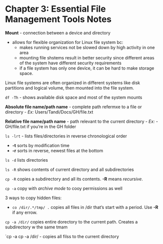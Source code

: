 # Chapter 3: Essential File Management Tools Notes 

**Mount** - connection between a device and directory
- allows for flexible organization for Linux file system bc: 
    - makes running services not be slowed down by high activity in one area
    - mounting file shstems result in better security since different areas of the system have different security requirements 
    - if a file system has only one device, it can be hard to make storage space. 

Linux file systems are often organized in different systems like disk partitions and logical volume, then mounted into the file system. 

`df -Th` - shows available disk space and most of the system mounts 

**Absolute file name/path name** - complete path refermxe to a file or directory 
    - *Ex:* Users/Tandi/Docs/GH/file.txt

**Relative file name/path name** - path relevant to the current directory 
    - *Ex:* - GH/file.txt if you’re in the GH folder

`ls -lrt` - lists files/directories in reverse chronological order 
- **-t** sorts by modification time 
- **-r** sorts in reverse, newest files at the bottom

`ls -d` lists directories 

`ls -R` shows contents of current directory and all subdirectories 

`cp -R` copies a subdirectory and all its contents. **-R** means *recursive*. 

`cp -a` copy with *archive mode* to cooy permissions as well 

3 ways to copy hidden files:
- `co /dir/.*/tmp/ .` copies all files in /dir that’s start with a period. Use **-R** if any errow. 

`cp -a /dir/` copies entire dorectory to the current path. Creates a subdirectory w the same tmam 

`cp -a cp -a /dir/ -  copies all filss to the current directory 
